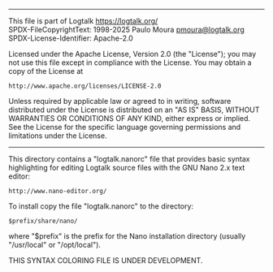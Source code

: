 ________________________________________________________________________

This file is part of Logtalk <https://logtalk.org/>  
SPDX-FileCopyrightText: 1998-2025 Paulo Moura <pmoura@logtalk.org>  
SPDX-License-Identifier: Apache-2.0

Licensed under the Apache License, Version 2.0 (the "License");
you may not use this file except in compliance with the License.
You may obtain a copy of the License at

    http://www.apache.org/licenses/LICENSE-2.0

Unless required by applicable law or agreed to in writing, software
distributed under the License is distributed on an "AS IS" BASIS,
WITHOUT WARRANTIES OR CONDITIONS OF ANY KIND, either express or implied.
See the License for the specific language governing permissions and
limitations under the License.
________________________________________________________________________


This directory contains a "logtalk.nanorc" file that provides basic syntax 
highlighting for editing Logtalk source files with the GNU Nano 2.x text 
editor:

	http://www.nano-editor.org/

To install copy the file "logtalk.nanorc" to the directory:

    $prefix/share/nano/

where "$prefix" is the prefix for the Nano installation directory 
(usually "/usr/local" or "/opt/local").

THIS SYNTAX COLORING FILE IS UNDER DEVELOPMENT.
